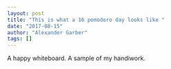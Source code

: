 ```yaml
---
layout: post
title: "This is what a 16 pomodoro day looks like "
date: "2017-08-15"
author: "Alexander Garber"
tags: []
---
```


A happy whiteboard. A sample of my handiwork.